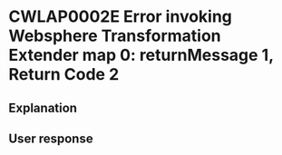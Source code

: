 # CWLAP0002E Error invoking Websphere Transformation Extender map 0: returnMessage 1, Return Code 2

## Explanation

## User response